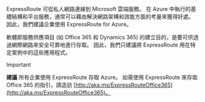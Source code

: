 ExpressRoute 可從私人網路連線到 Microsoft 雲端服務。 在 Azure 中執行的基礎結構和平台服務，通常可以藉由解決網路架構和效能方面的考量來獲得好處。 因此，我們建議企業使用 ExpressRoute for Azure。

軟體即服務供應項目 (如 Office 365 和 Dynamics 365) 的建立目的，是要可供透過網際網路來安全可靠地進行存取。  因此，我們只建議將 ExpressRoute 用在特定案例中的這些應用程式。

> [!IMPORTANT]
> **建議** 所有企業使用 ExpressRoute 存取 Azure。 如需使用 ExpressRoute 來存取 Office 365 的指引，請造訪 [http://aka.ms/ExpressRouteOffice365](http://aka.ms/ExpressRouteOffice365)。
> 
> 

